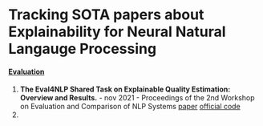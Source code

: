 # Tracking SOTA papers about Explainability for Neural Natural Langauge Processing

#### [Evaluation](#content)

1. **The Eval4NLP Shared Task on Explainable Quality Estimation: Overview and Results.** - nov 2021 - Proceedings of the 2nd Workshop on Evaluation and Comparison of NLP Systems [paper](https://aclanthology.org/2021.eval4nlp-1.17.pdf) [official code](https://aclanthology.org/2021.eval4nlp-1.17.pdf)
2. 
